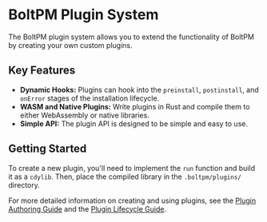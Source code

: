 
# BoltPM Plugin System

The BoltPM plugin system allows you to extend the functionality of BoltPM by creating your own custom plugins.

## Key Features

*   **Dynamic Hooks:** Plugins can hook into the `preinstall`, `postinstall`, and `onError` stages of the installation lifecycle.
*   **WASM and Native Plugins:** Write plugins in Rust and compile them to either WebAssembly or native libraries.
*   **Simple API:** The plugin API is designed to be simple and easy to use.

## Getting Started

To create a new plugin, you'll need to implement the `run` function and build it as a `cdylib`. Then, place the compiled library in the `.boltpm/plugins/` directory.

For more detailed information on creating and using plugins, see the [Plugin Authoring Guide](authoring.md) and the [Plugin Lifecycle Guide](lifecycle.md).
